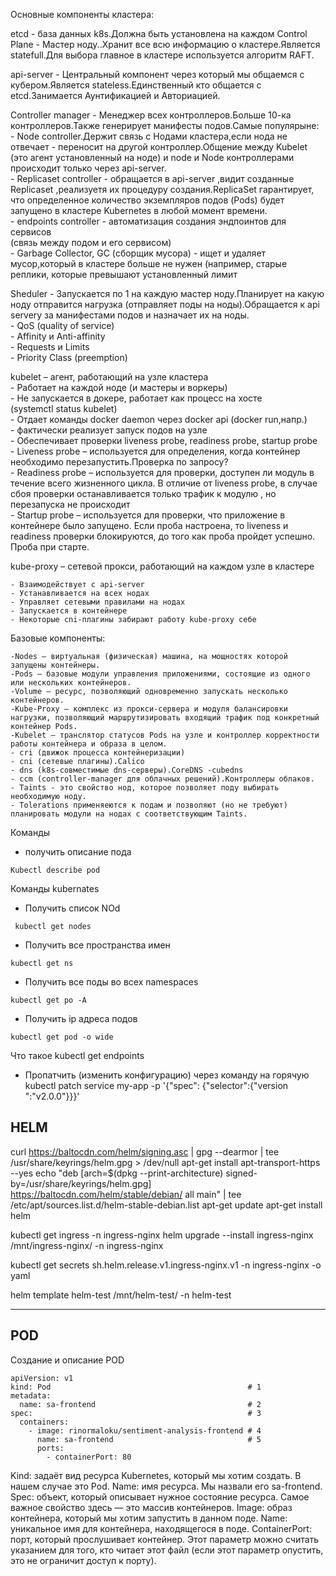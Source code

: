 Основные компоненты кластера:

etcd - база данных k8s.Должна быть установлена на каждом Control Plane - Мастер ноду..Хранит все всю информацию о кластере.Является statefull.Для выбора главное в кластере используется алгоритм RAFT.

api-server - Центральный компонент через который мы общаемся с кубером.Является stateless.Единственный кто общается с etcd.Занимается Аунтификацией и Авториацией.


Controller manager - Менеджер всех контроллеров.Больше 10-ка контроллеров.Также генерирует манифесты подов.Самые популярыне:  
	- Node controller.Держит связь с Нодами кластера,если нода не отвечает - переносит на другой контроллер.Общение между Kubelet (это агент установленный на ноде) и node и Node контроллерами происходит только через api-server.  
	- Replicaset controller	- обращается в api-server ,видит созданные Replicaset ,реализуетя их процедуру создания.ReplicaSet гарантирует, что определенное количество экземпляров подов (Pods) будет запущено в кластере Kubernetes в любой момент времени.  
	- endpoints controller - автоматизация создания эндпоинтов для сервисов  
(связь между подом и его сервисом)  
	- Garbage Collector, GC (сборщик мусора) - ищет и удаляет мусор,который в кластере больше не нужен (например, старые реплики, которые превышают установленный лимит  

Sheduler - Запускается по 1 на каждую мастер ноду.Планирует на какую ноду отправится нагрузка (отправляет поды на ноды).Обращается к api servery за манифестами подов и назначает их на ноды.    
		- QoS (quality of service)   
		- Affinity и Anti-affinity   
		- Requests и Limits   
		- Priority Class (preemption)
 

kubelet – агент, работающий на узле кластера   
	- Работает на каждой ноде (и мастеры и воркеры)   
	- Не запускается в докере, работает как процесс на хосте   
	(systemctl status kubelet)   
	- Отдает команды docker daemon через docker api (docker run,напр.)   
	- фактически реализует запуск подов на узле   
	- Обеспечивает проверки liveness probe, readiness probe, startup probe   
		- Liveness probe – используется для определения, когда контейнер необходимо перезапустить.Проверка по запросу?   
		- Readiness probe – используется для проверки, доступен ли модуль в течение всего жизненного цикла. В отличие от liveness probe, в случае сбоя проверки останавливается только трафик к модулю , но перезапуска не происходит   
		- Startup probe – используется для проверки, что приложение в контейнере было запущено. Если проба настроена, то liveness и readiness проверки блокируются, до того как проба пройдет успешно. Проба при старте.    

kube-proxy – сетевой прокси, работающий на каждом узле в кластере   

	- Взаимодействует с api-server   
	- Устанавливается на всех нодах   
	- Управляет сетевыми правилами на нодах   
	- Запускается в контейнере   
	- Некоторые cni-плагины забирают работу kube-proxy себе	   

Базовые компоненты:   

	-Nodes – виртуальная (физическая) машина, на мощностях которой запущены контейнеры.   
	-Pods – базовые модули управления приложениями, состоящие из одного или нескольких контейнеров.   
	-Volume – ресурс, позволяющий одновременно запускать несколько контейнеров.   
	-Kube-Proxy – комплекс из прокси-сервера и модуля балансировки нагрузки, позволяющий маршрутизировать входящий трафик под конкретный контейнер Pods.   
	-Kubelet – транслятор статусов Pods на узле и контроллер корректности работы контейнера и образа в целом.   
	- cri (движок процесса контейнеризации)   
	- cni (сетевые плагины).Calico   
	- dns (k8s-совместимые dns-серверы).CoreDNS -cubedns   
	- ccm (controller-manager для облачных решений).Контроллеры облаков.   
	- Taints - это свойство нод, которое позволяет поду выбирать необходимую ноду.
 	- Tolerations применяеются к подам и позволяют (но не требуют) планировать модули на нодах с соответствующим Taints.


Команды 
- получить описание пода
```
Kubectl describe pod
```




Команды kubernates
- Получить список NOd
```
 kubectl get nodes
```

- Получить все пространства имен
```
kubectl get ns
```

- Получить все поды во всех namespaces
```
kubectl get po -A
```
- Получить ip адреса подов
```
kubectl get pod -o wide
```

Что такое
kubectl get endpoints 

- Пропатчить (изменить конфигурацию) через команду на горячую
kubectl patch service my-app -p '{"spec": {"selector":{"version ":"v2.0.0"}}}'

## HELM
curl https://baltocdn.com/helm/signing.asc | gpg --dearmor |  tee /usr/share/keyrings/helm.gpg > /dev/null
apt-get install apt-transport-https --yes
echo "deb [arch=$(dpkg --print-architecture) signed-by=/usr/share/keyrings/helm.gpg] https://baltocdn.com/helm/stable/debian/ all main" |  tee /etc/apt/sources.list.d/helm-stable-debian.list
apt-get update
apt-get install helm

kubectl get ingress -n ingress-nginx
helm upgrade --install ingress-nginx /mnt/ingress-nginx/ -n ingress-nginx

 kubectl get secrets sh.helm.release.v1.ingress-nginx.v1 -n ingress-nginx -o yaml
 
  helm template helm-test /mnt/helm-test/  -n helm-test


---
## POD
Создание и описание POD
```
apiVersion: v1
kind: Pod                                            # 1
metadata:
  name: sa-frontend                                  # 2
spec:                                                # 3
  containers:
    - image: rinormaloku/sentiment-analysis-frontend # 4
      name: sa-frontend                              # 5
      ports:
        - containerPort: 80
```
Kind: задаёт вид ресурса Kubernetes, который мы хотим создать. В нашем случае это Pod.
Name: имя ресурса. Мы назвали его sa-frontend.
Spec: объект, который описывает нужное состояние ресурса. Самое важное свойство здесь — это массив контейнеров.
Image: образ контейнера, который мы хотим запустить в данном поде.
Name: уникальное имя для контейнера, находящегося в поде.
ContainerPort: порт, который прослушивает контейнер. Этот параметр можно считать указанием для того, кто читает этот файл (если этот параметр опустить, это не ограничит доступ к порту).
